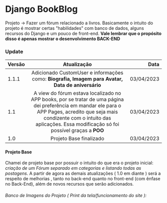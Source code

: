 # Django BookBlog
Projeto -> Fazer um fórum relacionado a livros. Basicamente o intuito do projeto é mostrar certas "habilidades" com banco de dados, alguns recursos do Django e um pouco de front-end.
**Vale lembrar que o propósito disso é apenas mostrar o desenvolvimento BACK-END**

### Update

Versão | Atualização | Data
:--------- | :------: | -------:
1.1.1| Adicionado CustomUser e informações como: **Biografia, Imagem para Avatar, Data de aniversário** | 03/04/2023
1.1 | A view do fórum estava localizado no APP books, por se tratar de uma página dei preferência em mandar ele para o APP Pages, acredito que seja mais condizente com o intuito das aplicações. Essa modificação só foi possível graças a **POO** | 03/04/2023
1.0 | Projeto Base finalizado | 03/04/2023


#### Projeto Base
Chamei de projeto base por possuir o intuito do que era o projeto inicial: *criação de um Fórum separado em categorias e listando todas as postagens*. A partir de agora as demais atualizações ( 1.0 em diante ) será a respeito de melhorias , tanto no back-end quanto no front-end (com ênfase no Back-End), além de novos recursos que serão adicionados.

###### Banco de Imagens do Projeto ( Print da tela/funcionamento do site ):